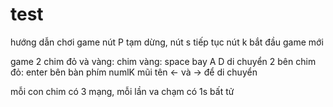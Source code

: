 # test
hướng dẫn chơi game
nút P tạm dừng, nút s tiếp tục
nút k bắt đầu game mới

game 2 chim đỏ và vàng:
chim vàng:
	space bay
	A D di chuyển 2 bên
chim đỏ:
	enter bên bàn phím numlK
	mũi tên <- và -> để di chuyển

mỗi con chim có 3 mạng, mỗi lần va chạm có 1s bất tử